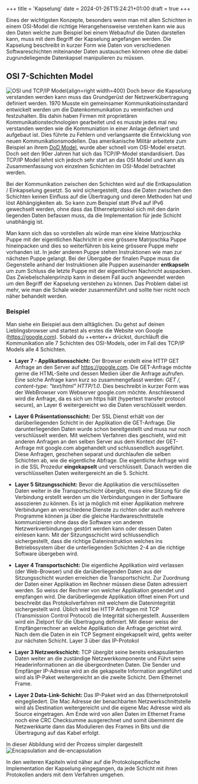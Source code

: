 +++
title = 'Kapselung'
date = 2024-01-26T15:24:21+01:00
draft = true
+++

Eines der wichtigsten Konzepte, besonders wenn man mit allen Schichten in einem OSI-Model die richtige Herangehensweise verstehen kann wie aus den Daten welche zum Beispiel bei einem Webaufruf die Daten darstellen kann, muss mit dem Begriff der Kapselung angefangen werden. Die Kapselung beschreibt in kurzer Form wie Daten von verschiedenen Softwareschichten miteinander Daten austauschen können ohne die dabei zugrundeliegende Datenkapsel manipulieren zu müssen.

## OSI 7-Schichten Model

![OSI und TCP/IP Model](https://i.stack.imgur.com/FOfAU.jpg){align=right width=400}
Doch bevor die Kapselung verstanden werden kann muss das Grundgerüst der Netzwerkübertragung definiert werden. 1970 Musste ein gemeinsamer Kommunikatioinsstandard entwickelt werden um die Datenkommunikation zu vereinfachen und festzuhalten. Bis dahin haben Firmen mit proprietären Kommunikationstechnologien gearbeitet und es musste jedes mal neu verstanden werden wie die Kommuniation in einer Anlage definiert und aufgebaut ist. Dies führte zu Fehlern und verlangsamte die Entwicklung von neuen Kommunikationsmodellen. Das amerikanische Militär arbeitete zum Beispiel an ihrem [DoD Model](https://de.wikipedia.org/wiki/DoD-Schichtenmodell), wurde aber schnell vom OSI-Model ersetzt. Doch seit den 90er Jahren hat sich das TCP/IP-Model standardisiert. Das TCP/IP Model lehnt sich jedoch sehr start an das OSI Model und kann als Zusammenfassung von einzelnen Schichten im OSI-Model betrachtet werden.

Bei der Kommunikation zwischen den Schichten wird auf die Entkapsulation / Einkapselung gesetzt. So wird sichergestellt, dass die Daten zwischen den Schichten keinen Einfluss auf die Übertragung und deren Methoden hat und löst Abhängigkeiten ab. So kann zum Beispiel statt IPv4 auf IPv6 gewechselt werden, ohne dass das Ethernetprotokol sich mit den darin liegenden Daten befassen muss, da die Implementation für jede Schicht unabhängig ist.

Man kann sich das so vorstellen als würde man eine kleine Matrjoschka Puppe mit der eigentlichen Nachricht in eine grössere Matrjoschka Puppe hineinpacken und dies so weiterführen bis keine grössere Puppe mehr vorhanden ist. In jeder anderen Puppe stehen Instruktionen wie man zur nächsten Puppe gelangt. Bei der Übergabe der finalen Puppe muss die Gegenstelle anhand der Instruktionen alle Puppen auseinander **entkapseln** um zum Schluss die letzte Puppe mit der eigentlichen Nachricht auspacken. Das Zwiebelschalenprinzip kann in diesem Fall auch angewendet werden um den Begriff der Kapselung verstehen zu können. Das Problem dabei ist mehr, wie man die Schale wieder zusammenführt und sollte hier nicht noch näher behandelt werden.

### Beispiel

Man siehe ein Beispiel aus dem alltäglichen. Du gehst auf deinen Lieblingsbrowser und startest als erstes die Website von Google (https://google.com).
Sobald du ++enter++ drückst, durchläuft die Kommunikation alle 7 Schichten des OSI-Models, oder im Fall des TCP/IP Models alle 4 Schichten.

- **Layer 7 - Applikationsschicht:** Der Browser erstellt eine HTTP GET Anfrage an den Server auf https://google.com. Die GET-Anfrage möchte gerne die HTML-Seite und dessen Medien über die Anfrage aufrufen. Eine solche Anfrage kann kurz so zusammengefasst werden: _GET /, content-type: "text/html" HTTP/1.0_. Dies beschreibt in kurzer Form was der WebBrowser vom Webserver google.com möchte. Anschliessend wird die Anfrage, da es sich um https hält (hypertext transfer protocol secure), an Layer 6 weitergereicht wo die Daten verschlüsselt werden.

- **Layer 6 Präsentationsschicht:** Der SSL Dienst erhält von der darüberliegenden Schicht in der Applikation die GET-Anfrage. Die darunterliegenden Daten wurde schon bereitgestellt und muss nur noch verschlüsselt werden. Mit welchem Verfahren dies geschieht, wird mit anderen Anfragen an den selben Server aus dem Kontext der GET-Anfrage mit google.com abgehandelt und schlussendlich ausgeführt. Diese Anfragen, geschehen separat und durchlaufen die selben Schichten ab, wie die eigentliche Abfrage. Die eigentliche Anfrage wird in die SSL Prozedur **eingekapselt** und verschlüsselt. Danach werden die verschlüsselten Daten weitergereicht an die 5. Schicht.

- **Layer 5 Sitzungsschicht:** Bevor die Applikation die verschlüsselten Daten weiter in die Transportschicht übergibt, muss eine Sitzung für die Verbindung erstellt werden um die Verbindungungen in der Software assozieren zu können. Es ist ja möglich mit einer Applikation mehrere Verbindungen an verschiedene Dienste zu richten oder auch mehrere Programme können ja über die gleiche Hardwareschnittstelle kommunizieren ohne dass die Software von anderen Netzwerkverbindungen gestört werden kann oder dessen Daten einlesen kann. Mit der Sitzungsschicht wird schlussendlich sichergestellt, dass die richtige Dateninstruktion welches ins Betriebssystem über die unterliegenden Schichten 2-4 an die richtige Software übergeben wird.

- **Layer 4 Transportschicht:** Die eigentliche Applikation wird verlassen (der Web-Browser) und die darüberliegenden Daten aus der Sitzungsschicht wurden erreichen die Transportschicht. Zur Zuordnung der Daten einer Applikation im Rechner müssen diese Daten adressiert werden. So weiss der Rechner von welcher Applikation gesendet und empfangen wird. Die darüberliegende Applikation öffnet einen Port und beschreibt das Protokolverfahren mit welchem die Datenintegrität sichergestellt wird. Üblich wird bei HTTP Anfragen mit TCP (Transmission Control Protocol) die Integrität sichergestellt. Ausserdem wird ein Zielport für die Übertragung definiert. Mit dieser weiss der Empfängerrechner an welche Applikation die Anfrage gerichtet wird. Nach dem die Daten in ein TCP Segment eingekapselt wird, gehts weiter zur nächsten Schicht. Layer 3 über das IP-Protokol

- **Layer 3 Netzwerkschicht:** TCP übergibt seine bereits enkapsulierten Daten weiter an die zuständige Netzwerkkomponente und Führt seine Headerinformationen an die übergeordneten Daten. Die Sender und Empfänger IP-Adresse wird an die gekapselte Information angeführt und wird als IP-Paket weitergereicht an die zweite Schicht. Dem Ethernet Frame.

- **Layer 2 Data-Link-Schicht:** Das IP-Paket wird an das Ethernetprotokoll eingegliedert. Die Mac Adresse der benachbarten Netzwerkschnittstelle wird als Destination weitergereicht und die eigene Mac Adresse wird als Source eingetragen. Am Ende wird von allen Daten im Ethernet Frame noch eine CRC Checksumme ausgerechnet und somit übernimmt die Netzwerkkarte dann das Modulieren des Frames in Bits und die Übertragung auf das Kabel erfolgt.

In dieser Abbildung wird der Prozess simpler dargestellt
![Encapsulation and de-encapsulation](https://afteracademy.com/images/what-is-data-encapsulation-in-networking-process-148532037a490a19.jpg)

In den weiteren Kapiteln wird näher auf die Protokolspezifische Implementation der Kapselung eingegangen, da jede Schicht mit ihren Protokollen anders mit dem Verfahren umgehen.
